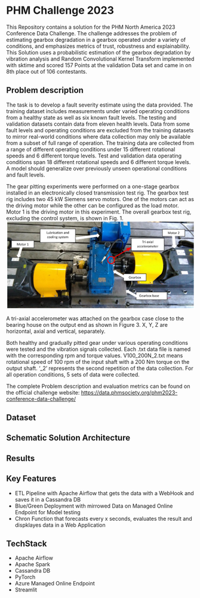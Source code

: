 # PHM Challenge 2023

This Repository contains a solution for the PHM North America 2023 Conference Data Challenge. The challenge addresses the problem of estimating gearbox degradation in a gearbox operated under a variety of conditions, and emphasizes metrics of trust, robustness and explainability.
This Solution uses a probabilistic estimation of the gearbox degradation by vibration analysis and Random Convolutional Kernel Transform implemented with sktime and scored 157 Points at the validation Data set and came in on 8th place out of 106 contestants.

## Problem description

The task is to develop a fault severity estimate using the data provided. The training dataset includes measurements under varied operating conditions from a healthy state as well as six known fault levels. The testing and validation datasets contain data from eleven health levels. Data from some fault levels and operating conditions are excluded from the training datasets to mirror real-world conditions where data collection may only be available from a subset of full range of operation. The training data are collected from a range of different operating conditions under 15 different rotational speeds and 6 different torque levels. Test and validation data operating conditions span 18 different rotational speeds and 6 different torque levels. A model should generalize over previously unseen operational conditions and fault levels.

The gear pitting experiments were performed on a one-stage gearbox installed in an electronically closed transmission test rig.  The gearbox test rig includes two 45 kW Siemens servo motors.  One of the motors can act as the driving motor while the other can be configured as the load motor.  Motor 1 is the driving motor in this experiment. The overall gearbox test rig, excluding the control system, is shown in Fig. 1.
![alt text](image.png)

A tri-axial accelerometer was attached on the gearbox case close to the bearing house on the output end as shown in Figure 3. X, Y, Z are horizontal, axial and vertical, separately.

Both healthy and gradually pitted gear under various operating conditions were tested and the vibration signals collected. Each .txt data file is named with the corresponding rpm and torque values. V100_200N_2.txt means rotational speed of 100 rpm of the input shaft with a 200 Nm torque on the output shaft. ‘_2’ represents the second repetition of the data collection. For all operation conditions, 5 sets of data were collected.

The complete Problem description and evaluation metrics can be found on the official challenge website:
https://data.phmsociety.org/phm2023-conference-data-challenge/

## Dataset

## Schematic Solution Architecture

## Results

## Key Features
- ETL Pipeline with Apache Airflow that gets the data with a WebHook and saves it in a Cassandra DB
- Blue/Green Deployment with mirrowed Data on Managed Online Endpoint for Model testing
- Chron Function that forecasts every x seconds, evaluates the result and dispklayes data in a Web Application

## TechStack
- Apache Airflow
- Apache Spark
- Cassandra DB
- PyTorch
- Azure Managed Online Endpoint
- Streamlit